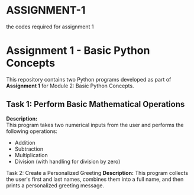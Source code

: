 # ASSIGNMENT-1
the codes required for assignment 1
# Assignment 1 - Basic Python Concepts

This repository contains two Python programs developed as part of **Assignment 1** for Module 2: Basic Python Concepts.

## Task 1: Perform Basic Mathematical Operations

**Description:**  
This program takes two numerical inputs from the user and performs the following operations:
- Addition
- Subtraction
- Multiplication
- Division (with handling for division by zero)
  
Task 2: Create a Personalized Greeting
**Description:**
This program collects the user's first and last names, combines them into a full name, and then prints a personalized greeting message.
